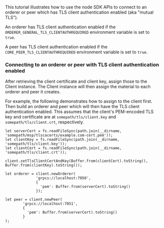 This tutorial illustrates how to use the node SDK APIs to connect to an
orderer or peer which has TLS client authentication enabled (aka "mutual TLS").

An orderer has TLS client authentication enabled if the
`ORDERER_GENERAL_TLS_CLIENTAUTHREQUIRED` environment variable is set to `true`.

A peer has TLS client authentication enabled if the
`CORE_PEER_TLS_CLIENTAUTHREQUIRED` environment variable is set to `true`.

### Connecting to an orderer or peer with TLS client authentication enabled

After retrieving the client certificate and client key, assign those to the
Client instance. The Client instance will then assign the material to each
orderer and peer it creates.

For example, the following demonstrates how to assign to the client first.
Then build an orderer and peer which will then
have the TLS client authentication enabled.  This assumes that the client's
PEM-encoded TLS key and certificate are at `somepath/tls/client.key` and
`somepath/tls/client.crt`, respectively.

```
let serverCert = fs.readFileSync(path.join(__dirname, 'somepath/msp/tlscacerts/example.com-cert.pem'));
let clientKey = fs.readFileSync(path.join(__dirname, 'somepath/tls/client.key'));
let clientCert = fs.readFileSync(path.join(__dirname, 'somepath/tls/client.crt'));

client.setTlsClientCertAndKey(Buffer.from(clientCert).toString(), Buffer.from(clientKey).toString());

let orderer = client.newOrderer(
              'grpcs://localhost:7050',
              {
                'pem': Buffer.from(serverCert).toString()
              });

let peer = client.newPeer(
        'grpcs://localhost:7051',
        {
          'pem': Buffer.from(serverCert).toString()
        }
);
```
